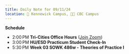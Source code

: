```yaml
---
title: Daily Note for 09/11/24
location: 🏫 Kennewick Campus, 🌃🏫 CBC Campus
---
```

**Schedule**

- 2:00 PM **Tri-Cities Office Hours** ([Join Zoom]( https://heritage.zoom.us/my/dr.jacob))
- 3:00 PM **HU/ESD Practicum Student Check-In**
- 5:30 PM **Week 03 SOWK 486w - Theories of Practice I**
